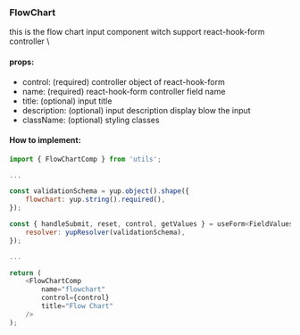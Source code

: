 ### FlowChart

this is the flow chart input component witch support react-hook-form controller \

#### props:

- control: (required) controller object of react-hook-form
- name: (required) react-hook-form controller field name
- title: (optional) input title
- description: (optional) input description display blow the input
- className: (optional) styling classes

#### How to implement:

```javascript
import { FlowChartComp } from 'utils';

...

const validationSchema = yup.object().shape({
    flowchart: yup.string().required(),
});

const { handleSubmit, reset, control, getValues } = useForm<FieldValues>({
    resolver: yupResolver(validationSchema),
});

...

return (
    <FlowChartComp
        name="flowchart"
        control={control}
        title="Flow Chart"
    />
);
```
